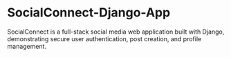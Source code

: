 # SocialConnect-Django-App
SocialConnect is a full-stack social media web application built with Django, demonstrating secure user authentication, post creation, and profile management.
